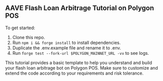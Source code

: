 ## AAVE Flash Loan Arbitrage Tutorial on Polygon POS

To get started:

1. Clone this repo.
2. Run `npm i && forge install` to install dependencies.
3. Duplicate the .env.example file and rename it to .env.
4. Run `forge test --fork-url $POLYGON_MAINNET_URL -vv` to see logs.

This tutorial provides a basic template to help you understand and build your flash loan arbitrage bot on Polygon POS. Make sure to customize and extend the code according to your requirements and risk tolerance.
